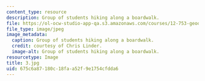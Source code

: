 ```yaml
---
content_type: resource
description: Group of students hiking along a boardwalk.
file: https://ol-ocw-studio-app-qa.s3.amazonaws.com/courses/12-753-geodynamics-seminar-spring-2006/675c6a87180c18faa52f9e1754cfdda6_3.jpg
file_type: image/jpeg
image_metadata:
  caption: Group of students hiking along a boardwalk.
  credit: courtesy of Chris Linder.
  image-alt: Group of students hiking along a boardwalk.
resourcetype: Image
title: 3.jpg
uid: 675c6a87-180c-18fa-a52f-9e1754cfdda6
---
```

